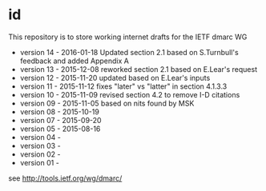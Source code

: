 id
==

This repository is to store working internet drafts for the IETF dmarc WG

* version 14 - 2016-01-18 Updated section 2.1 based on S.Turnbull's feedback and added Appendix A
* version 13 - 2015-12-08 reworked section 2.1 based on E.Lear's request
* version 12 - 2015-11-20 updated based on E.Lear's inputs
* version 11 - 2015-11-12 fixes "later" vs "latter" in section 4.1.3.3
* version 10 - 2015-11-09 revised section 4.2 to remove I-D citations
* version 09 - 2015-11-05 based on nits found by MSK
* version 08 - 2015-10-19
* version 07 - 2015-09-20
* version 05 - 2015-08-16
* version 04 -
* version 03 -
* version 02 -
* version 01 -

see http://tools.ietf.org/wg/dmarc/
